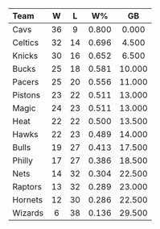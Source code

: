 | Team                             |  W  |  L  |  W%   |   GB   |
|:---------------------------------|:---:|:---:|:-----:|:------:|
| [](/r/clevelandcavs) Cavs        | 36  |  9  | 0.800 | 0.000  |
| [](/r/bostonceltics) Celtics     | 32  | 14  | 0.696 | 4.500  |
| [](/r/nyknicks) Knicks           | 30  | 16  | 0.652 | 6.500  |
| [](/r/mkebucks) Bucks            | 25  | 18  | 0.581 | 10.000 |
| [](/r/pacers) Pacers             | 25  | 20  | 0.556 | 11.000 |
| [](/r/detroitpistons) Pistons    | 23  | 22  | 0.511 | 13.000 |
| [](/r/orlandomagic) Magic        | 24  | 23  | 0.511 | 13.000 |
| [](/r/heat) Heat                 | 22  | 22  | 0.500 | 13.500 |
| [](/r/atlantahawks) Hawks        | 22  | 23  | 0.489 | 14.000 |
| [](/r/chicagobulls) Bulls        | 19  | 27  | 0.413 | 17.500 |
| [](/r/sixers) Philly             | 17  | 27  | 0.386 | 18.500 |
| [](/r/gonets) Nets               | 14  | 32  | 0.304 | 22.500 |
| [](/r/torontoraptors) Raptors    | 13  | 32  | 0.289 | 23.000 |
| [](/r/charlottehornets) Hornets  | 12  | 30  | 0.286 | 22.500 |
| [](/r/washingtonwizards) Wizards |  6  | 38  | 0.136 | 29.500 |